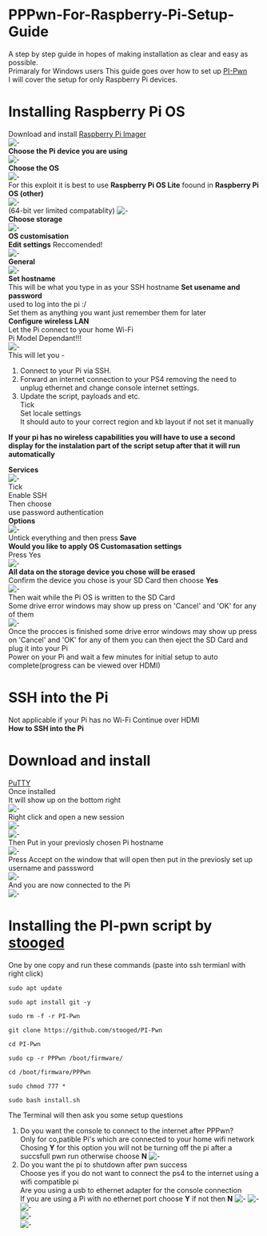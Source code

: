 # PPPwn-For-Raspberry-Pi-Setup-Guide
A step by step guide in hopes of making installation as clear and easy as possible.  
Primaraly for Windows users 
This guide goes over how to set up [PI-Pwn](https://github.com/stooged/PI-Pwn?tab=readme-ov-file#pi-pwn)  
I will cover the setup for only Raspberry Pi devices.  
# Installing Raspberry Pi OS  
Download and install [Raspberry Pi Imager](https://www.raspberrypi.com/software/)  
![-](imgs/PiImager.JPG)   
**Choose the Pi device you are using**  
![-](imgs/PiDevice.JPG)  
**Choose the OS**  
![-](imgs/ChooseOS.JPG)  
For this exploit it is best to use **Raspberry Pi OS Lite** foound in **Raspberry Pi OS (other)**  
![-](imgs/PiOSother.JPG)  
(64-bit ver limited compatablity)
![-](imgs/64-bit.JPG)  
**Choose storage**  
![-](imgs/ChooseStr.JPG)  
**OS customisation**  
**Edit settings** Reccomended!   
![-](imgs/EditSettings.JPG)  
**General**  
![-](imgs/General2.JPG)  
**Set hostname**    
 This will be what you type in as your SSH hostname 
**Set usename and password**  
used to log into the pi :/   
Set them as anything you want just remember them for later  
**Configure wireless LAN**  
Let the Pi connect to your home Wi-Fi  
Pi Model Dependant!!!  
![-](imgs/PiModels.JPG)   
This will let you -   
1. Connect to your Pi via SSH.  
2. Forward an internet connection to your PS4 removing the need to unplug ethernet and change console internet settings.  
3. Update the script, payloads and etc.  
Tick  
Set locale settings  
It should auto to your correct region and kb layout if not set it manually     
  
**If your pi has no wireless capabilities you will have to use a second display for the instalation part of the script setup after that it will run automatically**  
    
**Services**  
![-](imgs/SSH.JPG)  
Tick    
Enable SSH  
Then choose  
use password authentication  
**Options**  
![-](imgs/Opts1.JPG)  
Untick everything and then press **Save**   
**Would you like to apply OS Customasation settings**  
Press Yes  
![-](imgs/Ye.JPG)  
**All data on the storage device you chose will be erased**  
Confirm the device you chose is your SD Card then choose **Yes**  
![-](imgs/Ye2.JPG)  
Then wait while the Pi OS is written to the SD Card  
Some drive error windows may show up press on 'Cancel' and 'OK' for any of them  
![-](imgs/Dun.JPG)  
Once the procces is finished some drive error windows may show up press on 'Cancel' and 'OK' for any of them you can then eject the SD Card and plug it into your Pi  
Power on your Pi and wait a few minutes for initial setup to auto complete(progress can be viewed over HDMI)    
# SSH into the Pi  
Not applicable if your Pi has no Wi-Fi Continue over HDMI   
**How to SSH into the Pi** 
# Download and install  
[PuTTY](https://www.chiark.greenend.org.uk/~sgtatham/putty/latest.html)    
Once installed   
It will show up on the bottom right  
![-](imgs/putty.JPG)    
Right click and open a new session  
![-](imgs/putty2.JPG)      
![-](imgs/General.JPG)  
Then Put in your previosly chosen Pi hostname   
![-](imgs/putty3.JPG)  
Press Accept on the window that will open then put in the previosly set up username and passsword  
![-](imgs/ssh2.JPG)    
And you are now connected to the Pi    
![-](imgs/ssh4.JPG)    
# Installing the PI-pwn script by [stooged](https://github.com/stooged/PI-Pwn)  
One by one copy and run these commands (paste into ssh termianl with right click) 
```
sudo apt update
```  
```
sudo apt install git -y 
```  
```
sudo rm -f -r PI-Pwn
```    
```
git clone https://github.com/stooged/PI-Pwn
```  
```
cd PI-Pwn
```  
```
sudo cp -r PPPwn /boot/firmware/
```  
```
cd /boot/firmware/PPPwn
```  
```
sudo chmod 777 *
```  
```
sudo bash install.sh
```  
The Terminal will then ask you some setup questions  
  

  
1. Do you want the console to connect to the internet after PPPwn?  
Only for co,patible Pi's which are connected to your home wifi network  
Chosing **Y** for this option you will not be turning off the pi after a succsfull pwn run otherwise choose **N** 
![-](imgs/Q1.JPG)     
2. Do you want the pi to shutdown after pwn success    
Choose yes if you do not want to connect the ps4 to the internet using a wifi compatible pi  
Are you using a usb to ethernet adapter for the console connection  
If you are using a Pi with no ethernet port choose **Y** if not then **N**
![-](imgs/Q2.JPG)
![-](imgs/Q3.JPG)   
![-](imgs/Q4.JPG)   
![-](imgs/Q5.JPG)   
![-](imgs/Q6.JPG)   
  




 








